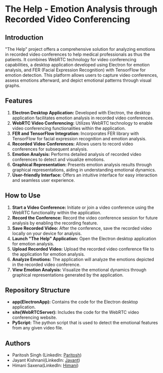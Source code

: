 # The Help - Emotion Analysis through Recorded Video Conferencing

## Introduction
"The Help" project offers a comprehensive solution for analyzing emotions in recorded video conferences to help medical professionals as thus the patients. It combines WebRTC technology for video conferencing capabilities, a desktop application developed using Electron for emotion analysis, and FER (Facial Expression Recognition) with TensorFlow for emotion detection. This platform allows users to capture video conferences, assess emotions afterward, and depict emotional patterns through visual graphs.

## Features
1. **Electron Desktop Application:** Developed with Electron, the desktop application facilitates emotion analysis in recorded video conferences.
2. **WebRTC Video Conferencing:** Utilizes WebRTC technology to enable video conferencing functionalities within the application.
3. **FER and TensorFlow Integration:** Incorporates FER library with TensorFlow for facial expression recognition and emotion analysis.
4. **Recorded Video Conferences:** Allows users to record video conferences for subsequent analysis.
5. **Emotion Analysis:** Performs detailed analysis of recorded video conferences to detect and visualize emotions.
6. **Graphical Representation:** Presents emotion analysis results through graphical representations, aiding in understanding emotional dynamics.
7. **User-friendly Interface:** Offers an intuitive interface for easy interaction and seamless user experience.

## How to Use
1. **Start a Video Conference:** Initiate or join a video conference using the WebRTC functionality within the application.
2. **Record the Conference:** Record the video conference session for future analysis by enabling the recording feature.
3. **Save Recorded Video:** After the conference, save the recorded video locally on your device for analysis.
4. **Launch "The Help" Application:** Open the Electron desktop application for emotion analysis.
5. **Upload Recorded Video:** Upload the recorded video conference file to the application for emotion analysis.
6. **Analyze Emotions:** The application will analyze the emotions depicted in the recorded video conference.
7. **View Emotion Analysis:** Visualize the emotional dynamics through graphical representations generated by the application.


## Repository Structure
- **app(ElectronApp):** Contains the code for the Electron desktop application.
- **site(WebRTCServer):** Includes the code for the WebRTC video conferencing website.
- **PyScript:** The python script that is used to detect the emotional features from any given video file.




## Authors
- Paritosh Singh (LinkedIn: [Paritosh](https://www.linkedin.com/in/proparitoshsingh/))
- Jayant Kishnani(LinkedIn: [Jayant](https://www.linkedin.com/in/jayant-kishnani/))
- Himani Saxena(LinkedIn: [Himani](https://www.linkedin.com/in/himani-saxena-001/))


